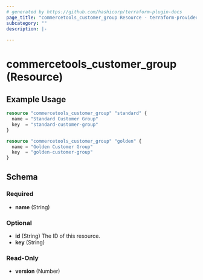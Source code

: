 ```yaml
---
# generated by https://github.com/hashicorp/terraform-plugin-docs
page_title: "commercetools_customer_group Resource - terraform-provider-commercetools"
subcategory: ""
description: |-
  
---
```


# commercetools_customer_group (Resource)



## Example Usage

```terraform
resource "commercetools_customer_group" "standard" {
  name = "Standard Customer Group"
  key  = "standard-customer-group"
}

resource "commercetools_customer_group" "golden" {
  name = "Golden Customer Group"
  key  = "golden-customer-group"
}
```

<!-- schema generated by tfplugindocs -->
## Schema

### Required

- **name** (String)

### Optional

- **id** (String) The ID of this resource.
- **key** (String)

### Read-Only

- **version** (Number)



